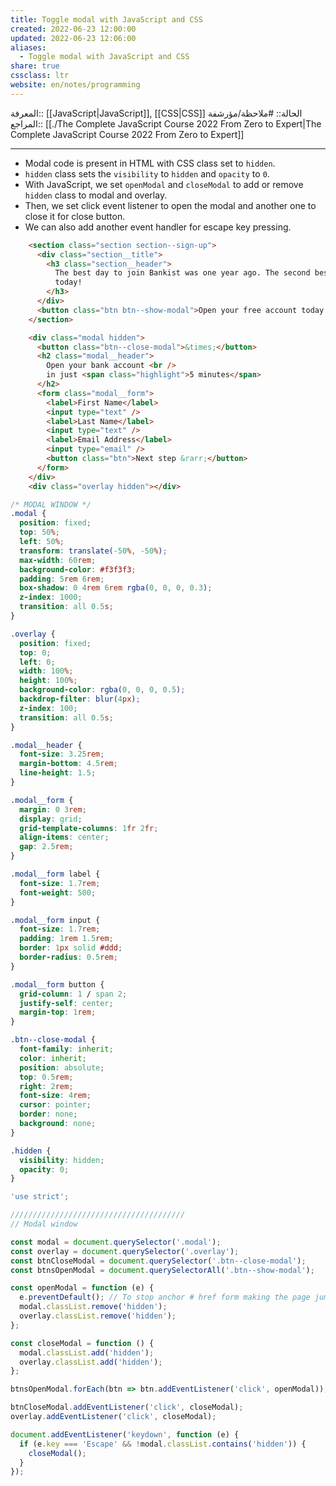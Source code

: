 ```yaml
---
title: Toggle modal with JavaScript and CSS
created: 2022-06-23 12:00:00
updated: 2022-06-23 12:06:00
aliases:
  - Toggle modal with JavaScript and CSS
share: true
cssclass: ltr
website: en/notes/programming
---
```


المعرفة:: [[JavaScript|JavaScript]], [[CSS|CSS]]
الحالة:: #ملاحظة/مؤرشفة
المراجع:: [[./The Complete JavaScript Course 2022 From Zero to Expert|The Complete JavaScript Course 2022 From Zero to Expert]]

---

- Modal code is present in HTML with CSS class set to `hidden`.
- `hidden` class sets the `visibility` to `hidden` and `opacity` to `0`.
- With JavaScript, we set `openModal` and `closeModal` to add or remove `hidden` class to modal and overlay.
- Then, we set click event listener to open the modal and another one to close it for close button.
- We can also add another event handler for escape key pressing.

```html
    <section class="section section--sign-up">
      <div class="section__title">
        <h3 class="section__header">
          The best day to join Bankist was one year ago. The second best is
          today!
        </h3>
      </div>
      <button class="btn btn--show-modal">Open your free account today!</button>
    </section>

    <div class="modal hidden">
      <button class="btn--close-modal">&times;</button>
      <h2 class="modal__header">
        Open your bank account <br />
        in just <span class="highlight">5 minutes</span>
      </h2>
      <form class="modal__form">
        <label>First Name</label>
        <input type="text" />
        <label>Last Name</label>
        <input type="text" />
        <label>Email Address</label>
        <input type="email" />
        <button class="btn">Next step &rarr;</button>
      </form>
    </div>
    <div class="overlay hidden"></div>
```

```css
/* MODAL WINDOW */
.modal {
  position: fixed;
  top: 50%;
  left: 50%;
  transform: translate(-50%, -50%);
  max-width: 60rem;
  background-color: #f3f3f3;
  padding: 5rem 6rem;
  box-shadow: 0 4rem 6rem rgba(0, 0, 0, 0.3);
  z-index: 1000;
  transition: all 0.5s;
}

.overlay {
  position: fixed;
  top: 0;
  left: 0;
  width: 100%;
  height: 100%;
  background-color: rgba(0, 0, 0, 0.5);
  backdrop-filter: blur(4px);
  z-index: 100;
  transition: all 0.5s;
}

.modal__header {
  font-size: 3.25rem;
  margin-bottom: 4.5rem;
  line-height: 1.5;
}

.modal__form {
  margin: 0 3rem;
  display: grid;
  grid-template-columns: 1fr 2fr;
  align-items: center;
  gap: 2.5rem;
}

.modal__form label {
  font-size: 1.7rem;
  font-weight: 500;
}

.modal__form input {
  font-size: 1.7rem;
  padding: 1rem 1.5rem;
  border: 1px solid #ddd;
  border-radius: 0.5rem;
}

.modal__form button {
  grid-column: 1 / span 2;
  justify-self: center;
  margin-top: 1rem;
}

.btn--close-modal {
  font-family: inherit;
  color: inherit;
  position: absolute;
  top: 0.5rem;
  right: 2rem;
  font-size: 4rem;
  cursor: pointer;
  border: none;
  background: none;
}

.hidden {
  visibility: hidden;
  opacity: 0;
}
```

```js
'use strict';

///////////////////////////////////////
// Modal window

const modal = document.querySelector('.modal');
const overlay = document.querySelector('.overlay');
const btnCloseModal = document.querySelector('.btn--close-modal');
const btnsOpenModal = document.querySelectorAll('.btn--show-modal');

const openModal = function (e) {
  e.preventDefault(); // To stop anchor # href form making the page jump to top
  modal.classList.remove('hidden');
  overlay.classList.remove('hidden');
};

const closeModal = function () {
  modal.classList.add('hidden');
  overlay.classList.add('hidden');
};

btnsOpenModal.forEach(btn => btn.addEventListener('click', openModal));

btnCloseModal.addEventListener('click', closeModal);
overlay.addEventListener('click', closeModal);

document.addEventListener('keydown', function (e) {
  if (e.key === 'Escape' && !modal.classList.contains('hidden')) {
    closeModal();
  }
});
```
